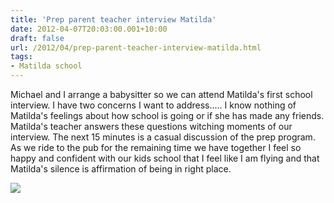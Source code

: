 ```yaml
---
title: 'Prep parent teacher interview Matilda'
date: 2012-04-07T20:03:00.001+10:00
draft: false
url: /2012/04/prep-parent-teacher-interview-matilda.html
tags: 
- Matilda school
---
```


Michael and I arrange a babysitter so we can attend Matilda's first school interview. I have two concerns I want to address..... I know nothing of Matilda's feelings about how school is going or if she has made any friends. Matilda's teacher answers these questions witching moments of our interview. The next 15 minutes is a casual discussion of the prep program. As we ride to the pub for the remaining time we have together I feel so happy and confident with our kids school that I feel like I am flying and that Matilda's silence is affirmation of being in right place.

[![](https://lh3.googleusercontent.com/-VPo51TX9Y7E/T4AQ-Pm60PI/AAAAAAAAAM0/XdSciqU4bZw/s640/blogger-image--690759151.jpg)](https://lh3.googleusercontent.com/-VPo51TX9Y7E/T4AQ-Pm60PI/AAAAAAAAAM0/XdSciqU4bZw/s640/blogger-image--690759151.jpg)